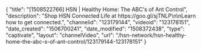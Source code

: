 {
    "title": "[1508522766] HSN | Healthy Home: The ABC's of Ant Control",
    "description": "Shop HSN Connected Life at https:\/\/goo.gl\/sjTNLP\n\nLearn how to get connected.",
    "channelid": "123179144",
    "videoid": "123178151",
    "date_created": "1506700241",
    "date_modified": "1508372438",
    "type": "captivate",
    "layout": "channelVideo",
    "url": "\/hsn-network\/hsn-healthy-home-the-abc-s-of-ant-control\/123179144-123178151"
}